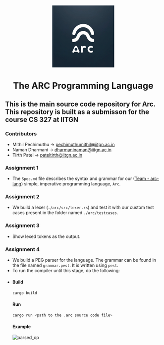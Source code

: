 <p align="center">
    <img src="image.png" alt="arc-logo" width="200"/>
</p>
<h1 align="center">The ARC Programming Language</h1>

## This is the main source code repository for Arc. This repository is built as a submisson for the course CS 327 at IITGN  

### Contributors

- Mithil Pechimuthu -> <pechimuthumithil@iitgn.ac.in>
- Naman Dharmani -> <dharmaninaman@iitgn.ac.in>
- Tirth Patel -> <pateltirth@iitgn.ac.in>  

### Assignment 1

- The `Spec.md` file describes the syntax and grammar for our ([Team - arc-lang](https://github.com/IITGN-CS327-2024/our-own-compiler-arc-lang)) simple, imperative programming language, `Arc`.

### Assignment 2  

- We build a lexer (`./arc/src/lexer.rs`) and test it with our custom test cases present in the folder named `./arc/testcases`.

### Assignment 3

- Show lexed tokens as the output.

### Assignment 4

- We build a PEG parser for the language. The grammar can be found in the file named `grammar.pest`. It is written using `pest`.
- To run the compiler until this stage, do the following:
- #### Build
  ```rust
  cargo build
  ```
  #### Run
  ```rust
  cargo run <path to the .arc source code file>
  ```
  #### Example
  ![parsed_op](https://github.com/IITGN-CS327-2024/our-own-compiler-arc-lang/assets/119656326/07e2a7d6-6ed8-4b2e-a2e8-6d13d7cc7a6f)

